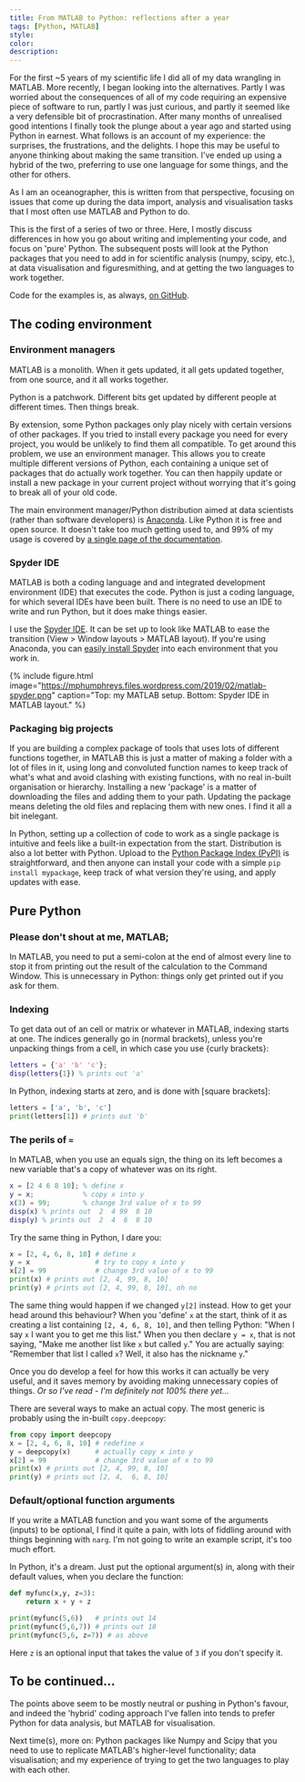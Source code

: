 ```yaml
---
title: From MATLAB to Python: reflections after a year
tags: [Python, MATLAB]
style:
color:
description:
---
```


For the first ~5 years of my scientific life I did all of my data wrangling in MATLAB. More recently, I began looking into the alternatives. Partly I was worried about the consequences of all of my code requiring an expensive piece of software to run, partly I was just curious, and partly it seemed like a very defensible bit of procrastination. After many months of unrealised good intentions I finally took the plunge about a year ago and started using Python in earnest. What follows is an account of my experience: the surprises, the frustrations, and the delights. I hope this may be useful to anyone thinking about making the same transition. I've ended up using a hybrid of the two, preferring to use one language for some things, and the other for others.

As I am an oceanographer, this is written from that perspective, focusing on issues that come up during the data import, analysis and visualisation tasks that I most often use MATLAB and Python to do.

This is the first of a series of two or three. Here, I mostly discuss differences in how you go about writing and implementing your code, and focus on 'pure' Python. The subsequent posts will look at the Python packages that you need to add in for scientific analysis (numpy, scipy, etc.), at data visualisation and figuresmithing, and at getting the two languages to work together.

Code for the examples is, as always, [on GitHub](https://github.com/mvdh7/mvdh-xyz).

## The coding environment

### Environment managers

MATLAB is a monolith. When it gets updated, it all gets updated together, from one source, and it all works together.

Python is a patchwork. Different bits get updated by different people at different times. Then things break.

By extension, some Python packages only play nicely with certain versions of other packages. If you tried to install every package you need for every project, you would be unlikely to find them all compatible. To get around this problem, we use an environment manager. This allows you to create multiple different versions of Python, each containing a unique set of packages that do actually work together. You can then happily update or install a new package in your current project without worrying that it's going to break all of your old code.

The main environment manager/Python distribution aimed at data scientists (rather than software developers) is [Anaconda](https://www.anaconda.com/). Like Python it is free and open source. It doesn't take too much getting used to, and 99% of my usage is covered by [a single page of the documentation](https://conda.io/projects/conda/en/latest/user-guide/tasks/manage-environments.html).

### Spyder IDE

MATLAB is both a coding language and and integrated development environment (IDE) that executes the code. Python is just a coding language, for which several IDEs have been built. There is no need to use an IDE to write and run Python, but it does make things easier.

I use the [Spyder IDE](https://www.spyder-ide.org/). It can be set up to look like MATLAB to ease the transition (View > Window layouts > MATLAB layout). If you're using Anaconda, you can [easily install Spyder](https://anaconda.org/anaconda/spyder) into each environment that you work in.

{% include figure.html image="https://mphumphreys.files.wordpress.com/2019/02/matlab-spyder.png" caption="Top: my MATLAB setup. Bottom: Spyder IDE in MATLAB layout." %}

### Packaging big projects

If you are building a complex package of tools that uses lots of different functions together, in MATLAB this is just a matter of making a folder with a lot of files in it, using long and convoluted function names to keep track of what's what and avoid clashing with existing functions, with no real in-built organisation or hierarchy. Installing a new 'package' is a matter of downloading the files and adding them to your path. Updating the package means deleting the old files and replacing them with new ones. I find it all a bit inelegant.

In Python, setting up a collection of code to work as a single package is intuitive and feels like a built-in expectation from the start. Distribution is also a lot better with Python. Upload to the [Python Package Index (PyPI)](https://pypi.org/) is straightforward, and then anyone can install your code with a simple `pip install mypackage`, keep track of what version they're using, and apply updates with ease.

## Pure Python

### Please don't shout at me, MATLAB;

In MATLAB, you need to put a semi-colon at the end of almost every line to stop it from printing out the result of the calculation to the Command Window. This is unnecessary in Python: things only get printed out if you ask for them.

### Indexing

To get data out of an cell or matrix or whatever in MATLAB, indexing starts at one. The indices generally go in (normal brackets), unless you're unpacking things from a cell, in which case you use {curly brackets}:

```matlab
letters = {'a' 'b' 'c'};
disp(letters{1}) % prints out 'a'
```

In Python, indexing starts at zero, and is done with [square brackets]:

```python
letters = ['a', 'b', 'c']
print(letters[1]) # prints out 'b'
```

### The perils of `=`

In MATLAB, when you use an equals sign, the thing on its left becomes a new variable that's a copy of whatever was on its right.

```matlab
x = [2 4 6 8 10]; % define x
y = x;            % copy x into y
x(3) = 99;        % change 3rd value of x to 99
disp(x) % prints out  2  4 99  8 10
disp(y) % prints out  2  4  6  8 10
```

Try the same thing in Python, I dare you:

```python
x = [2, 4, 6, 8, 10] # define x
y = x                # try to copy x into y
x[2] = 99            # change 3rd value of x to 99
print(x) # prints out [2, 4, 99, 8, 10]
print(y) # prints out [2, 4, 99, 8, 10], oh no
```

The same thing would happen if we changed `y[2]` instead. How to get your head around this behaviour? When you 'define' `x` at the start, think of it as creating a list containing `[2, 4, 6, 8, 10]`, and then telling Python: "When I say `x` I want you to get me this list." When you then declare `y = x`, that is not saying, "Make me another list like `x` but called `y`." You are actually saying: "Remember that list I called `x`? Well, it also has the nickname `y`."

Once you do develop a feel for how this works it can actually be very useful, and it saves memory by avoiding making unnecessary copies of things. *Or so I've read - I'm definitely not 100% there yet...*

There are several ways to make an actual copy. The most generic is probably using the in-built `copy.deepcopy`:

```python
from copy import deepcopy
x = [2, 4, 6, 8, 10] # redefine x
y = deepcopy(x)      # actually copy x into y
x[2] = 99            # change 3rd value of x to 99
print(x) # prints out [2, 4, 99, 8, 10]
print(y) # prints out [2, 4,  6, 8, 10]
```

### Default/optional function arguments

If you write a MATLAB function and you want some of the arguments (inputs) to be optional, I find it quite a pain, with lots of fiddling around with things beginning with `narg`. I'm not going to write an example script, it's too much effort.

In Python, it's a dream. Just put the optional argument(s) in, along with their default values, when you declare the function:

```python
def myfunc(x,y, z=3):
    return x + y + z

print(myfunc(5,6))   # prints out 14
print(myfunc(5,6,7)) # prints out 18
print(myfunc(5,6, z=7)) # as above
```

Here `z` is an optional input that takes the value of `3` if you don't specify it.

## To be continued...

The points above seem to be mostly neutral or pushing in Python's favour, and indeed the 'hybrid' coding approach I've fallen into tends to prefer Python for data analysis, but MATLAB for visualisation.

Next time(s), more on: Python packages like Numpy and Scipy that you need to use to replicate MATLAB's higher-level functionality; data visualisation; and my experience of trying to get the two languages to play with each other.
